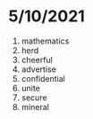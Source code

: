 # 5/10/2021

1. mathematics
2. herd
3. cheerful
4. advertise
5. confidential
6. unite
7. secure
8. mineral
